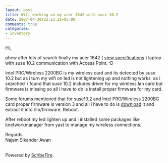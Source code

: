 ```yaml
---
layout: post
title: Wifi working on my acer 1642 with suse 10.2
date: 2007-04-30T22:23:21+05:00
comments: true
categories:
- inventory
---
```


<p>Hi,</p><p>phew after lots of search finally my acer 1642 ( <a href="http://najam.wordpress.com/2007/02/13/my-acer-aspire-1642znwlci/">view specifications</a> ) laptop with suse 10.2 communication with Access Point. :D</p><p>Intel
PRO/Wireless 2200BG is my wireless card and its detected by suse 10.2
but as i turn my wifi on led is not lightening up and nothing works&nbsp; as
i searched&nbsp; i found that suse 10.2 includes driver for my wireless lan
card but firmware is missing so all i have to do is install proper
firmware for my card.</p><p>Some forums mentioned that for suse10.2 and Intel PRO/Wireless 2200BG card proper firmware is version 3 and all i have to do is <a href="http://ipw2200.sourceforge.net/firmware.php">download</a> it and extract it into /lib/firmware.  Reboot.</p><p>After reboot my led lighten up and i installed some packages like knetworkmanager from yast to manage my wireless connections.</p>Regards<br />Najam Sikander Awan<br /><br /><p class="poweredbyperformancing">Powered by <a href="http://scribefire.com/">ScribeFire</a>.</p>
